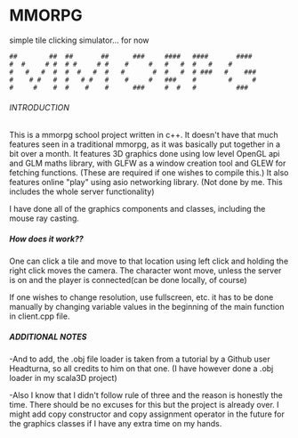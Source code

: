 # MMORPG

simple tile clicking simulator... for now


    ##        ##  ##       ##      ###     ####   ####       ####
    #  #     # #  # #     # #    #     #   #   #  #   #    #    
    #   #   #  #  #  #   #  #   #       #  #   #  # ###   #    ###
    #    # #   #  #   # #   #    #     #   ###    #        #     #
    #     #    #  #    #    #      ###     #  #   #          ###


###### INTRODUCTION ##############

This is a mmorpg school project written in c++. It doesn't have that much features seen in a traditional mmorpg, as it was basically put together in a bit over a month.
It features 3D graphics done using low level OpenGL api and GLM maths library, with GLFW as a window creation tool and GLEW for fetching functions. (These are required if one wishes to compile this.)
It also features online "play" using asio networking library. (Not done by me. This includes the whole server functionality)

I have done all of the graphics components and classes, including the mouse ray casting.

##### How does it work??  #######
One can click a tile and move to that location using left click and holding the right click moves the camera. The character wont move, unless the server is on and the player is connected(can be done locally, of course)

If one wishes to change resolution, use fullscreen, etc. it has to be done manually by changing variable values in the beginning of the main function in client.cpp file.

##### ADDITIONAL NOTES #########
-And to add, the .obj file loader is taken from a tutorial by a Github user Headturna, so all credits to him on that one. (I have however done a .obj loader in my scala3D project)

-Also I know that I didn't follow rule of three and the reason is honestly the time. There should be no excuses for this but the project is already over. I might add copy constructor and copy assignment operator in the future for the graphics classes if I have any extra time on my hands.
